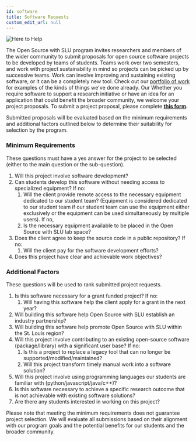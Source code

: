 ```yaml
---
id: software
title: Software Requests
custom_edit_url: null
---
```


![Here to Help](/img/here_to_help.png)

The Open Source with SLU program invites researchers and members of the wider community to submit proposals for open source software projects to be developed by teams of students. Teams work over two semesters, and work with project sustainability in mind so projects can be picked up by successive teams. Work can involve improving and sustaining existing software, or it can be a completely new tool. Check out our [portfolio of work](/portfolio) for examples of the kinds of things we've done already. Our Whether you require software to support a research initiative or have an idea for an application that could benefit the broader community, we welcome your project proposals. To submit a project proposal, please complete **[this form](https://forms.gle/HiDUCSLPwM9EJxzX7).**

Submitted proposals will be evaluated based on the minimum requirements and additional factors outlined below to determine their suitability for selection by the program.

### Minimum Requirements 

These questions must have a yes answer for the project to be selected (either to the main question or the sub-question).

1. Will this project involve software development?
1. Can students develop this software without needing access to specialized equipment? If no:
   1. Will the client provide remote access to the necessary equipment dedicated to our student team? (Equipment is considered dedicated to our student team if our student team can use the equipment either exclusively or the equipment can be used simultaneously by multiple users). If no,
   1. Is the necessary equipment available to be placed in the Open Source with SLU lab space?
1. Does the client agree to keep the source code in a public repository? If no:
   1. Will the client pay for the software development efforts?
1. Does this project have clear and achievable work objectives?

### Additional Factors

These questions will be used to rank submitted project requests.

1. Is this software necessary for a grant funded project? If no:
   1. Will having this software help the client apply for a grant in the next year?
1. Will building this software help Open Source with SLU establish an industry partnership?
1. Will building this software help promote Open Source with SLU within the St. Louis region?
1. Will this project involve contributing to an existing open-source software (package/library) with a significant user base? If no:
   1. Is this a project to replace a legacy tool that can no longer be supported/modified/maintained?
   1. Will this project transform timely manual work into a software solution?
1. Will this project involve using programming languages our students are familiar with (python/javascript/java/c++)?
1. Is this software necessary to achieve a specific research outcome that is not achievable with existing software solutions?
1. Are there any students interested in working on this project?

Please note that meeting the minimum requirements does not guarantee project selection. We will evaluate all submissions based on their alignment with our program goals and the potential benefits for our students and the broader community.
